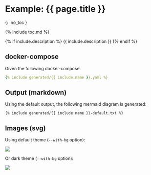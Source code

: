 # Example: {{ page.title }}
{: .no_toc }

{% include toc.md %}

{% if include.description %}
{{ include.description }}
{% endif %}

## docker-compose
Given the following docker-compose:
```yaml
{% include generated/{{ include.name }}.yaml %}
```

## Output (markdown) 

Using the default output, the following mermaid diagram is generated:

```
{% include generated/{{ include.name }}-default.txt %}
```

## Images (svg)

Using default theme (`--with-bg` option):

<img src="{{ site.baseurl }}/assets/generated/{{ include.name }}-default.svg" class="img-responsive">

Or dark theme (`--with-bg` option):

<img src="{{ site.baseurl }}/assets/generated/{{ include.name }}-dark.svg">
